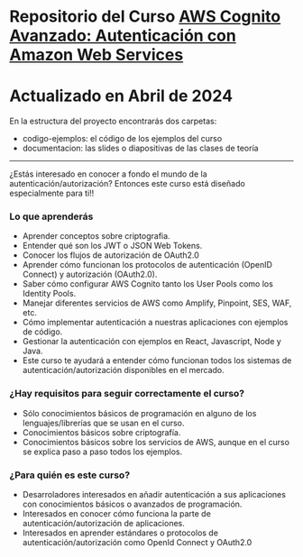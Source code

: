 # Repositorio del Curso [AWS Cognito Avanzado: Autenticación con Amazon Web Services](https://cursos.frogamesformacion.com/courses/aws-cognito-avanzado)

# Actualizado en Abril de 2024

En la estructura del proyecto encontrarás dos carpetas:

- codigo-ejemplos: el código de los ejemplos del curso
- documentacion: las slides o diapositivas de las clases de teoría

---

¿Estás interesado en conocer a fondo el mundo de la autenticación/autorización? Entonces este curso está diseñado especialmente para ti!!


### Lo que aprenderás

- Aprender conceptos sobre criptografia.
- Entender qué son los JWT o JSON Web Tokens.
- Conocer los flujos de autorización de OAuth2.0
- Aprender cómo funcionan los protocolos de autenticación (OpenID Connect) y autorización (OAuth2.0).
- Saber cómo configurar AWS Cognito tanto los User Pools como los Identity Pools.
- Manejar diferentes servicios de AWS como Amplify, Pinpoint, SES, WAF, etc.
- Cómo implementar autenticación a nuestras aplicaciones con ejemplos de código.
- Gestionar la autenticación con ejemplos en React, Javascript, Node y Java.
- Este curso te ayudará a entender cómo funcionan todos los sistemas de autenticación/autorización disponibles en el mercado.

### ¿Hay requisitos para seguir correctamente el curso?

- Sólo conocimientos básicos de programación en alguno de los lenguajes/librerías que se usan en el curso.
- Conocimientos básicos sobre criptografía.
- Conocimientos básicos sobre los servicios de AWS, aunque en el curso se explica paso a paso todos los ejemplos.

### ¿Para quién es este curso?

- Desarroladores interesados en añadir autenticación a sus aplicaciones con conocimientos básicos o avanzados de programación.
- Interesados en conocer cómo funciona la parte de autenticación/autorización de aplicaciones.
- Interesados en aprender estándares o protocolos de autenticación/autorización como OpenId Connect y OAuth2.0

